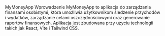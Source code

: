 MyMoneyApp
Wprowadzenie
MyMoneyApp to aplikacja do zarządzania finansami osobistymi, która umożliwia użytkownikom śledzenie przychodów i wydatków, zarządzanie celami oszczędnościowymi oraz generowanie raportów finansowych. Aplikacja jest zbudowana przy użyciu technologii takich jak React, Vite i Tailwind CSS.
